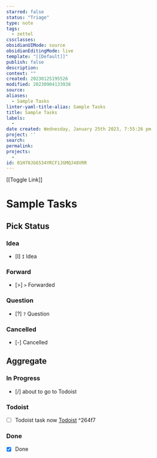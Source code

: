 ```yaml
---
starred: false
status: "Triage"
type: note
tags:
  - zettel
cssclasses: 
obsidianUIMode: source
obsidianEditingMode: live
template: "[[Default]]"
publish: false
description: 
context: ""
created: 20230125195526
modified: 20230904133938
source: 
aliases:
  - Sample Tasks
linter-yaml-title-alias: Sample Tasks
title: Sample Tasks
labels:
  - 
date created: Wednesday, January 25th 2023, 7:55:26 pm
project: ''
search: 
permalink: 
projects:
  - 
id: 01H70JG6534YRCF1JGMQJ48VRR
---
```

  

[[Toggle Link]]

# Sample Tasks

## Pick Status

### Idea

- [I] `I` Idea

### Forward

- [>] `>` Forwarded

### Question

- [?] `?` Question

### Cancelled
- [-] Cancelled

## Aggregate

### In Progress
- [/] about to go to Todoist


### Todoist
- [ ] Todoist task now [Todoist](https://todoist.com/showTask?id=6557851749) ^264f7


### Done

- [x] Done
